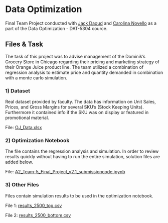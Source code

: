 # Data Optimization
Final Team Project conducted with [Jack Daoud](https://github.com/JackDaoud) and [Carolina Novello](https://www.linkedin.com/in/carolinanovello/) as a part of the Data Optimization - DAT-5304 cource. 

## Files & Task
The task of this project was to advise management of the Dominik’s Grocery Store in Chicago regarding their pricing and marketing strategy of their Orange Juice product line. The team utilized a combination of regression analysis to estimate price and quantity demanded in combination with a monte carlo simulation. 

### 1) Dataset 
Real dataset provided by faculty. The data has information on Unit Sales, Prices, and Gross Margins for several SKU’s (Stock Keeping Units). Furthermore it contained info if the SKU was on display or featured in promotional material. 

File: [OJ_Data.xlsx](https://github.com/maxlembke/Data_Optimization/blob/main/OJ_Data.xlsx)

### 2) Optimization Notebook  
The file contains the regression analysis and simulation. In order to review results quickly without having to run the entire simulation, solution files are added below. 

File: [A2_Team-5_Final_Project_v2.1_submissioncode.ipynb](https://github.com/maxlembke/Data_Optimization/blob/main/A2_Team-5_Final_Project_v2.1_submissioncode.ipynb)

### 3) Other Files  

Files contain simulation results to be used in the optimization notebook. 

File 1: [results_2500_top.csv](https://github.com/maxlembke/Data_Optimization/blob/main/results_2500_top.csv)

File 2: [results_2500_bottom.csv](https://github.com/maxlembke/Data_Optimization/blob/main/results_2500_bottom.csv)

